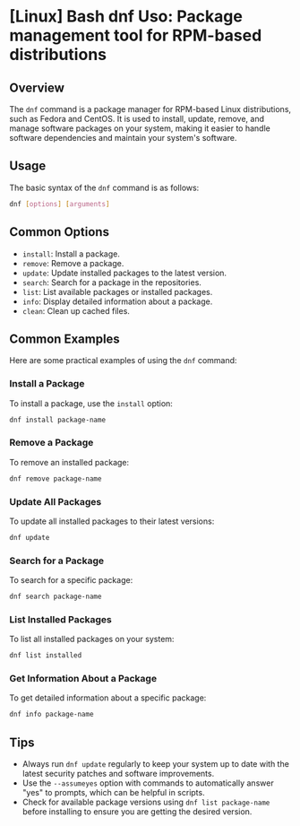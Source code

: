 # [Linux] Bash dnf Uso: Package management tool for RPM-based distributions

## Overview
The `dnf` command is a package manager for RPM-based Linux distributions, such as Fedora and CentOS. It is used to install, update, remove, and manage software packages on your system, making it easier to handle software dependencies and maintain your system's software.

## Usage
The basic syntax of the `dnf` command is as follows:

```bash
dnf [options] [arguments]
```

## Common Options
- `install`: Install a package.
- `remove`: Remove a package.
- `update`: Update installed packages to the latest version.
- `search`: Search for a package in the repositories.
- `list`: List available packages or installed packages.
- `info`: Display detailed information about a package.
- `clean`: Clean up cached files.

## Common Examples
Here are some practical examples of using the `dnf` command:

### Install a Package
To install a package, use the `install` option:
```bash
dnf install package-name
```

### Remove a Package
To remove an installed package:
```bash
dnf remove package-name
```

### Update All Packages
To update all installed packages to their latest versions:
```bash
dnf update
```

### Search for a Package
To search for a specific package:
```bash
dnf search package-name
```

### List Installed Packages
To list all installed packages on your system:
```bash
dnf list installed
```

### Get Information About a Package
To get detailed information about a specific package:
```bash
dnf info package-name
```

## Tips
- Always run `dnf update` regularly to keep your system up to date with the latest security patches and software improvements.
- Use the `--assumeyes` option with commands to automatically answer "yes" to prompts, which can be helpful in scripts.
- Check for available package versions using `dnf list package-name` before installing to ensure you are getting the desired version.